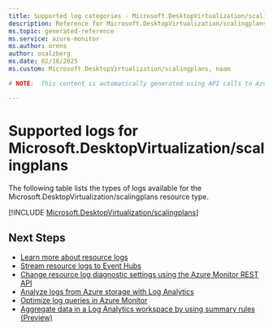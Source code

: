 ```yaml
---
title: Supported log categories - Microsoft.DesktopVirtualization/scalingplans
description: Reference for Microsoft.DesktopVirtualization/scalingplans in Azure Monitor Logs.
ms.topic: generated-reference
ms.service: azure-monitor
ms.author: orens
author: osalzberg
ms.date: 02/18/2025
ms.custom: Microsoft.DesktopVirtualization/scalingplans, naam

# NOTE:  This content is automatically generated using API calls to Azure. Any edits made on these files will be overwritten in the next run of the script. 

---
```





# Supported logs for Microsoft.DesktopVirtualization/scalingplans  
The following table lists the types of logs available for the Microsoft.DesktopVirtualization/scalingplans resource type.
  

  
[!INCLUDE [Microsoft.DesktopVirtualization/scalingplans](~/reusable-content/ce-skilling/azure/includes/azure-monitor/reference/logs/microsoft-desktopvirtualization-scalingplans-logs-include.md)]  
  

## Next Steps

* [Learn more about resource logs](/azure/azure-monitor/essentials/platform-logs-overview)
* [Stream resource logs to Event Hubs](/azure/azure-monitor/essentials/resource-logs#send-to-azure-event-hubs)
* [Change resource log diagnostic settings using the Azure Monitor REST API](/rest/api/monitor/diagnosticsettings)
* [Analyze logs from Azure storage with Log Analytics](/azure/azure-monitor/essentials/resource-logs#send-to-log-analytics-workspace)
* [Optimize log queries in Azure Monitor](/azure/azure-monitor/logs/query-optimization)
* [Aggregate data in a Log Analytics workspace by using summary rules (Preview)](/azure/azure-monitor/logs/summary-rules)